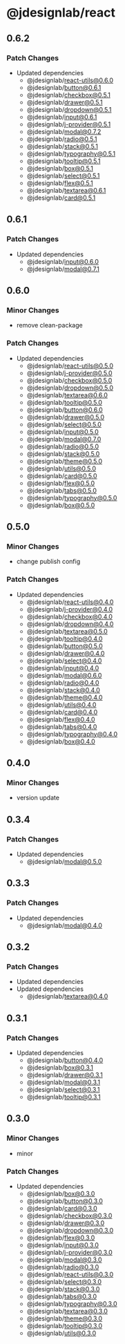 # @jdesignlab/react

## 0.6.2

### Patch Changes

- Updated dependencies
  - @jdesignlab/react-utils@0.6.0
  - @jdesignlab/button@0.6.1
  - @jdesignlab/checkbox@0.5.1
  - @jdesignlab/drawer@0.5.1
  - @jdesignlab/dropdown@0.5.1
  - @jdesignlab/input@0.6.1
  - @jdesignlab/j-provider@0.5.1
  - @jdesignlab/modal@0.7.2
  - @jdesignlab/radio@0.5.1
  - @jdesignlab/stack@0.5.1
  - @jdesignlab/typography@0.5.1
  - @jdesignlab/tooltip@0.5.1
  - @jdesignlab/box@0.5.1
  - @jdesignlab/select@0.5.1
  - @jdesignlab/flex@0.5.1
  - @jdesignlab/textarea@0.6.1
  - @jdesignlab/card@0.5.1

## 0.6.1

### Patch Changes

- Updated dependencies
  - @jdesignlab/input@0.6.0
  - @jdesignlab/modal@0.7.1

## 0.6.0

### Minor Changes

- remove clean-package

### Patch Changes

- Updated dependencies
  - @jdesignlab/react-utils@0.5.0
  - @jdesignlab/j-provider@0.5.0
  - @jdesignlab/checkbox@0.5.0
  - @jdesignlab/dropdown@0.5.0
  - @jdesignlab/textarea@0.6.0
  - @jdesignlab/tooltip@0.5.0
  - @jdesignlab/button@0.6.0
  - @jdesignlab/drawer@0.5.0
  - @jdesignlab/select@0.5.0
  - @jdesignlab/input@0.5.0
  - @jdesignlab/modal@0.7.0
  - @jdesignlab/radio@0.5.0
  - @jdesignlab/stack@0.5.0
  - @jdesignlab/theme@0.5.0
  - @jdesignlab/utils@0.5.0
  - @jdesignlab/card@0.5.0
  - @jdesignlab/flex@0.5.0
  - @jdesignlab/tabs@0.5.0
  - @jdesignlab/typography@0.5.0
  - @jdesignlab/box@0.5.0

## 0.5.0

### Minor Changes

- change publish config

### Patch Changes

- Updated dependencies
  - @jdesignlab/react-utils@0.4.0
  - @jdesignlab/j-provider@0.4.0
  - @jdesignlab/checkbox@0.4.0
  - @jdesignlab/dropdown@0.4.0
  - @jdesignlab/textarea@0.5.0
  - @jdesignlab/tooltip@0.4.0
  - @jdesignlab/button@0.5.0
  - @jdesignlab/drawer@0.4.0
  - @jdesignlab/select@0.4.0
  - @jdesignlab/input@0.4.0
  - @jdesignlab/modal@0.6.0
  - @jdesignlab/radio@0.4.0
  - @jdesignlab/stack@0.4.0
  - @jdesignlab/theme@0.4.0
  - @jdesignlab/utils@0.4.0
  - @jdesignlab/card@0.4.0
  - @jdesignlab/flex@0.4.0
  - @jdesignlab/tabs@0.4.0
  - @jdesignlab/typography@0.4.0
  - @jdesignlab/box@0.4.0

## 0.4.0

### Minor Changes

- version update

## 0.3.4

### Patch Changes

- Updated dependencies
  - @jdesignlab/modal@0.5.0

## 0.3.3

### Patch Changes

- Updated dependencies
  - @jdesignlab/modal@0.4.0

## 0.3.2

### Patch Changes

- Updated dependencies
- Updated dependencies
  - @jdesignlab/textarea@0.4.0

## 0.3.1

### Patch Changes

- Updated dependencies
  - @jdesignlab/button@0.4.0
  - @jdesignlab/box@0.3.1
  - @jdesignlab/drawer@0.3.1
  - @jdesignlab/modal@0.3.1
  - @jdesignlab/select@0.3.1
  - @jdesignlab/tooltip@0.3.1

## 0.3.0

### Minor Changes

- minor

### Patch Changes

- Updated dependencies
  - @jdesignlab/box@0.3.0
  - @jdesignlab/button@0.3.0
  - @jdesignlab/card@0.3.0
  - @jdesignlab/checkbox@0.3.0
  - @jdesignlab/drawer@0.3.0
  - @jdesignlab/dropdown@0.3.0
  - @jdesignlab/flex@0.3.0
  - @jdesignlab/input@0.3.0
  - @jdesignlab/j-provider@0.3.0
  - @jdesignlab/modal@0.3.0
  - @jdesignlab/radio@0.3.0
  - @jdesignlab/react-utils@0.3.0
  - @jdesignlab/select@0.3.0
  - @jdesignlab/stack@0.3.0
  - @jdesignlab/tabs@0.3.0
  - @jdesignlab/typography@0.3.0
  - @jdesignlab/textarea@0.3.0
  - @jdesignlab/theme@0.3.0
  - @jdesignlab/tooltip@0.3.0
  - @jdesignlab/utils@0.3.0
